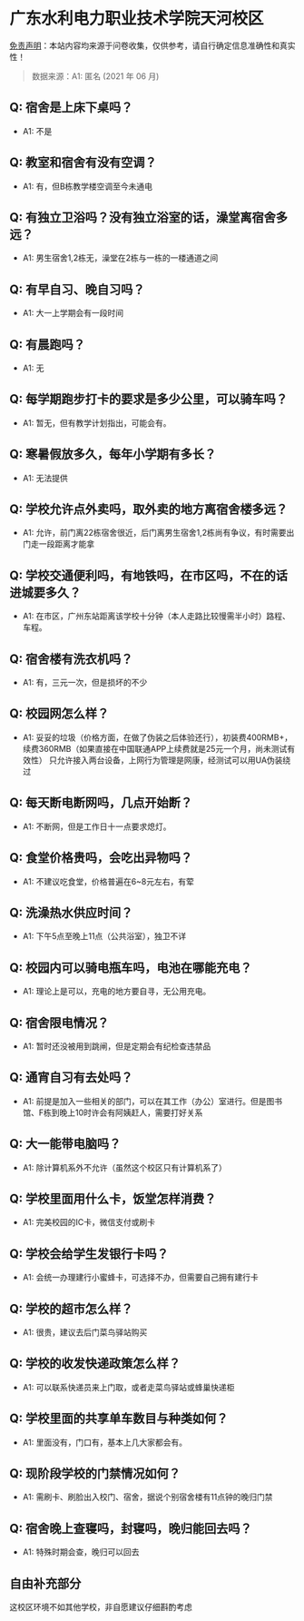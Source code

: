 # 广东水利电力职业技术学院天河校区

[免责声明](https://colleges.chat/#_3)：本站内容均来源于问卷收集，仅供参考，请自行确定信息准确性和真实性！

> 数据来源：A1: 匿名 (2021 年 06 月)

## Q: 宿舍是上床下桌吗？

- A1: 不是

## Q: 教室和宿舍有没有空调？

- A1: 有，但B栋教学楼空调至今未通电

## Q: 有独立卫浴吗？没有独立浴室的话，澡堂离宿舍多远？

- A1: 男生宿舍1,2栋无，澡堂在2栋与一栋的一楼通道之间

## Q: 有早自习、晚自习吗？

- A1: 大一上学期会有一段时间

## Q: 有晨跑吗？

- A1: 无

## Q: 每学期跑步打卡的要求是多少公里，可以骑车吗？

- A1: 暂无，但有教学计划指出，可能会有。

## Q: 寒暑假放多久，每年小学期有多长？

- A1: 无法提供

## Q: 学校允许点外卖吗，取外卖的地方离宿舍楼多远？

- A1: 允许，前门离22栋宿舍很近，后门离男生宿舍1,2栋尚有争议，有时需要出门走一段距离才能拿

## Q: 学校交通便利吗，有地铁吗，在市区吗，不在的话进城要多久？

- A1: 在市区，广州东站距离该学校十分钟（本人走路比较慢需半小时）路程、车程。

## Q: 宿舍楼有洗衣机吗？

- A1: 有，三元一次，但是损坏的不少

## Q: 校园网怎么样？

- A1: 妥妥的垃圾（价格方面，在做了伪装之后体验还行），初装费400RMB+，续费360RMB（如果直接在中国联通APP上续费就是25元一个月，尚未测试有效性） 只允许接入两台设备，上网行为管理是网康，经测试可以用UA伪装绕过

## Q: 每天断电断网吗，几点开始断？

- A1: 不断网，但是工作日十一点要求熄灯。

## Q: 食堂价格贵吗，会吃出异物吗？

- A1: 不建议吃食堂，价格普遍在6\~8元左右，有荤

## Q: 洗澡热水供应时间？

- A1: 下午5点至晚上11点（公共浴室），独卫不详

## Q: 校园内可以骑电瓶车吗，电池在哪能充电？

- A1: 理论上是可以，充电的地方要自寻，无公用充电。

## Q: 宿舍限电情况？

- A1: 暂时还没被用到跳闸，但是定期会有纪检查违禁品

## Q: 通宵自习有去处吗？

- A1: 前提是加入一些相关的部门，可以在其工作（办公）室进行。但是图书馆、F栋到晚上10时许会有阿姨赶人，需要打好关系

## Q: 大一能带电脑吗？

- A1: 除计算机系外不允许（虽然这个校区只有计算机系了）

## Q: 学校里面用什么卡，饭堂怎样消费？

- A1: 完美校园的IC卡，微信支付或刷卡

## Q: 学校会给学生发银行卡吗？

- A1: 会统一办理建行小蜜蜂卡，可选择不办，但需要自己拥有建行卡

## Q: 学校的超市怎么样？

- A1: 很贵，建议去后门菜鸟驿站购买

## Q: 学校的收发快递政策怎么样？

- A1: 可以联系快递员来上门取，或者走菜鸟驿站或蜂巢快递柜

## Q: 学校里面的共享单车数目与种类如何？

- A1: 里面没有，门口有，基本上几大家都会有。

## Q: 现阶段学校的门禁情况如何？

- A1: 需刷卡、刷脸出入校门、宿舍，据说个别宿舍楼有11点钟的晚归门禁

## Q: 宿舍晚上查寝吗，封寝吗，晚归能回去吗？

- A1: 特殊时期会查，晚归可以回去

## 自由补充部分

这校区环境不如其他学校，非自愿建议仔细斟酌考虑